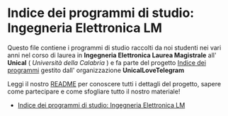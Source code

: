 
# Indice dei programmi di studio: Ingegneria Elettronica LM

Questo file contiene i programmi di studio raccolti da noi studenti nei vari anni nel corso di laurea in **Ingegneria Elettronica Laurea Magistrale** all' **Unical** ( *Università della Calabria* ) e fa parte del progetto [Indice dei programmi](https://github.com/UnicalLoveTelegram/IndiceDeiProgrammi) gestito dall' organizzazione **UnicalLoveTelegram**

Leggi il nostro [README](https://github.com/UnicalLoveTelegram/IndiceDeiProgrammi/blob/main/README.md) per conoscere tutti i dettagli del progetto, sapere come partecipare e come sfogliare tutto il nostro materiale!


- [Indice dei programmi di studio: Ingegneria Elettronica LM](#indice-dei-programmi-di-studio-ingegneria-elettronica-lm)
